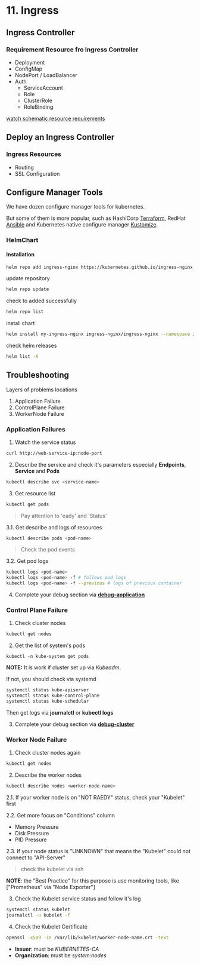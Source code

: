 # 11. Ingress

## Ingress Controller

### Requirement Resource fro Ingress Controller

- Deployment
- ConfigMap
- NodePort / LoadBalancer
- Auth
  - ServiceAccount
  - Role
  - ClusterRole
  - RoleBinding

[watch schematic resource requirements]

## Deploy an Ingress Controller

### Ingress Resources

- Routing
- SSL Configuration

## Configure Manager Tools

We have dozen configure manager tools for kubernetes.

But some of them is more popular, such as HashiCorp [Terraform], RedHat [Ansible] and Kubernetes native configure manager [Kustomize].

### HelmChart

#### Installation

```bash
helm repo add ingress-nginx https://kubernetes.github.io/ingress-nginx
```

update repository

```bash
helm repo update
```

check to added successfully

```bash
helm repo list
```

install chart

```bash
helm install my-ingress-nginx ingress-nginx/ingress-nginx --namespace ingress-nginx --create-namespace
```

check helm releases

```bash
helm list -A
```

## Troubleshooting

Layers of problems locations

1. Application Failure
2. ControlPlane Failure
3. WorkerNode Failure

### Application Failures

1. Watch the service status

```bash
curl http://web-service-ip:node-port
```

2. Describe the service and check it's parameters especially **Endpoints**, **Service** and **Pods**

```bash
kubectl describe svc <service-name>
```

3. Get resource list

```bash
kubectl get pods
```

> Pay attention to 'eady' and 'Status'

3.1. Get describe and logs of resources

```bash
kubectl describe pods <pod-name>
```

> Check the pod events

3.2. Get pod logs

```bash
kubectl logs <pod-name>
kubectl logs <pod-name> -f # follows pod logs
kubectl logs <pod-name> -f --previous # logs of previous container
```

4. Complete your debug section via **[debug-application]**

### Control Plane Failure

1. Check cluster nodes

```bash
kubectl get nodes
```

2. Get the list of system's pods

```bsh
kubectl -n kube-system get pods
```

**NOTE:** It is work if cluster set up via *Kubeadm*.

If not, you should check via systemd

```bash
systemctl status kube-apiserver
systemctl status kube-control-plane
systemctl status kube-schedular
```

Then get logs via **journalctl** or **kubectl logs**

3. Complete your debug section via **[debug-cluster]**

### Worker Node Failure

1. Check cluster nodes again

```bash
kubectl get nodes
```

2. Describe the worker nodes

```bash
kubectl describe nodes <worker-node-name>
```

2.1. If your worker node is on "NOT RAEDY" status, check your "Kubelet" first

2.2. Get more focus on "Conditions" column

- Memory Pressure
- Disk Pressure
- PID Pressure

2.3. If your node status is "UNKNOWN" that means the "Kubelet" could not connect to "API-Server"
> check the kubelet via ssh

**NOTE**: the "Best Practice" for this purpose is use monitoring tools, like ["Prometheus" via "Node Exporter"]

3. Check the Kubelet service status and follow it's log

```bash
systemctl status kubelet
journalctl -u kubelet -f
```

4. Check the Kubelet Certificate

```bash
openssl -x509 -in /var/lib/kubelet/worker-node-name.crt -text
```

- **Issuer**: must be *KUBERNETES-CA*
- **Organization**: must be *system:nodes*

<!-- links -->
[Terraform]: https://developer.hashicorp.com/terraform/tutorials/kubernetes/kubernetes-provider
[Ansible]: https://docs.ansible.com/ansible/2.8/modules/kubernetes_module.html
[Kustomize]: https://kustomize.io/
[watch schematic resource requirements]: ../kubernetes_in_picture.md#ingres-controller-resources
[debug-application]: https://kubernetes.io/docs/tasks/debug/debug-application/
[debug-cluster]: https://kubernetes.io/docs/tasks/debug/debug-cluster/
